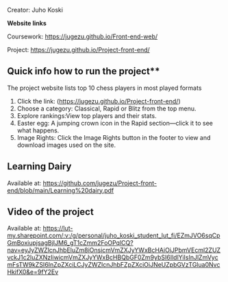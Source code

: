 Creator: Juho Koski

**Website links**

Coursework: https://jugezu.github.io/Front-end-web/

Project: https://jugezu.github.io/Project-front-end/

## Quick info how to run the project\*\*

The project website lists top 10 chess players in most played formats

1. Click the link: (https://jugezu.github.io/Project-front-end/)
2. Choose a category: Classical, Rapid or Blitz from the top menu.
3. Explore rankings:View top players and their stats.
4. Easter egg: A jumping crown icon in the Rapid section—click it to see what happens.
5. Image Rights: Click the Image Rights button in the footer to view and download images used on the site.

## Learning Dairy

Available at: https://github.com/jugezu/Project-front-end/blob/main/Learning%20dairy.pdf

## Video of the project

Available at: https://lut-my.sharepoint.com/:v:/g/personal/juho_koski_student_lut_fi/EZmJVO6sqCpGmBoxiupjsagBjIJM6_gT1cZmm2FoOPqlCQ?nav=eyJyZWZlcnJhbEluZm8iOnsicmVmZXJyYWxBcHAiOiJPbmVEcml2ZUZvckJ1c2luZXNzIiwicmVmZXJyYWxBcHBQbGF0Zm9ybSI6IldlYiIsInJlZmVycmFsTW9kZSI6InZpZXciLCJyZWZlcnJhbFZpZXciOiJNeUZpbGVzTGlua0NvcHkifX0&e=9fY2Ev
